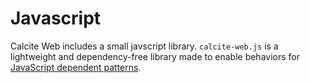 <h1 class="leader-0" id="overview">Javascript</h1>

Calcite Web includes a small javscript library. `calcite-web.js` is a lightweight and dependency-free library made to enable behaviors for [JavaScript dependent patterns](../patterns/#javascript-dependent).


